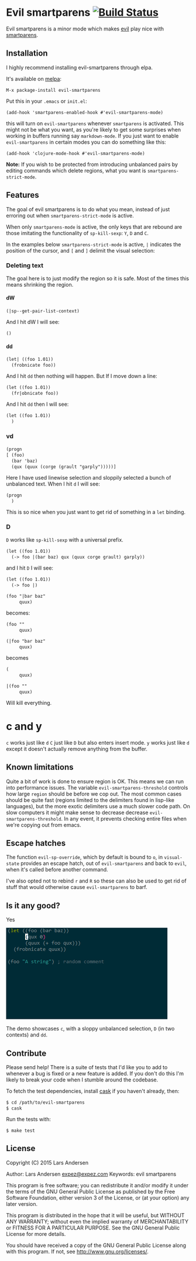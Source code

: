 # Evil smartparens [![Build Status](https://travis-ci.org/expez/evil-smartparens.svg)](https://travis-ci.org/expez/evil-smartparens)

Evil smartparens is a minor mode which makes [evil](https://gitorious.org/evil/pages/Home) play nice with [smartparens](https://github.com/Fuco1/smartparens).

## Installation

I highly recommend installing evil-smartparens through elpa.

It's available on [melpa](http://melpa.milkbox.net/):

    M-x package-install evil-smartparens

Put this in your `.emacs` or `init.el`:

```elisp
(add-hook 'smartparens-enabled-hook #'evil-smartparens-mode)
```

this will turn on `evil-smartparens` whenever `smartparens` is
activated.  This might not be what you want, as you're likely to get
some surprises when working in buffers running say `markdown-mode`.
If you just want to enable `evil-smartparens` in certain modes you can
do something like this:

```elisp
(add-hook 'clojure-mode-hook #'evil-smartparens-mode)
```

__Note:__ If you wish to be protected from introducing unbalanced pairs by
editing commands which delete regions, what you want is `smartparens-strict-mode`.

## Features

The goal of evil smartparens is to do what you mean, instead of just
erroring out when `smartparens-strict-mode` is active.

When only `smartparens-mode` is active, the only keys that are rebound
are those imitating the functionality of `sp-kill-sexp`: `Y`, `D` and
`C`.

In the examples below `smartparens-strict-mode` is active, `|`
indicates the position of the cursor, and `[` and `]` delimit the
visual selection:

### Deleting text

The goal here is to just modify the region so it is safe.  Most of the
times this means shrinking the region.

#### dW

```elisp
(|sp--get-pair-list-context)
```

And I hit dW I will see:


```elisp
()
```

#### dd

```elisp
(let| ((foo 1.01))
  (frobnicate foo))
```

And I hit `dd` then nothing will happen.  But If I move down a line:

```elisp
(let ((foo 1.01))
  (fr|obnicate foo))
```

And I hit `dd` then I will see:

```elisp
(let ((foo 1.01))
  )
```

### vd

```elisp
(progn
[ (foo)
  (bar 'baz)
  (qux (quux (corge (grault "garply")))))]
```

Here I have used linewise selection and sloppily selected a bunch of unbalanced text.  When I hit `d` I will see:

```elisp
(progn
  )
```

This is so nice when you just want to get rid of something in a `let` binding.


### D

`D` works like `sp-kill-sexp` with a universal prefix.

```elisp
(let ((foo 1.01))
  (-> foo |(bar baz) qux (quux corge grault) garply))
```

and I hit `D` I will see:


```elisp
(let ((foo 1.01))
  (-> foo |)
```


```elisp
(foo "|bar baz"
     quux)

```

becomes:


```elisp
(foo ""
     quux)
```

```elisp
(|foo "bar baz"
     quux)
```

becomes


```elisp
(
     quux)
```


```elisp
|(foo ""
     quux)
```

Will kill everything.

# c and y

`c` works just like `d`  `C` just like `D` but also enters insert mode. `y` works just like `d` except it doesn't actually remove anything from the buffer.

## Known limitations

Quite a bit of work is done to ensure region is OK.  This means we can run into performance issues.  The variable `evil-smartparens-threshold` controls how large `region` should be before we cop out.  The most common cases should be quite fast (regions limited to the delimiters found in lisp-like languages), but the more exotic delimiters use a much slower code path.  On slow computers it might make sense to decrease decrease `evil-smartparens-threshold`.  In any event, it prevents checking entire files when we're copying out from emacs.

## Escape hatches

The function `evil-sp-override`, which by default is bound to `o`, in `visual-state` provides an escape hatch, out of `evil-smartparens` and back to `evil`, when it's called before another command.

I've also opted not to rebind `r` and `R` so these can also be used to get rid of stuff that would otherwise cause `evil-smartparens` to barf.

## Is it any good?

Yes

![demo.gif](evil-smartparens-demo.gif)

The demo showcases `c`, with a sloppy unbalanced selection, `D` (in two contexts) and `dd`.

## Contribute

Please send help!  There is a suite of tests that I'd like you to add to whenever a bug is fixed or a new feature is added.  If you don't do this I'm likely to break your code when I stumble around the codebase.

To fetch the test dependencies, install [cask](https://github.com/rejeep/cask.el) if you haven't already, then:

    $ cd /path/to/evil-smartparens
    $ cask

Run the tests with:

    $ make test

## License

Copyright (C) 2015 Lars Andersen

Author: Lars Andersen <expez@expez.com>
Keywords: evil smartparens

This program is free software; you can redistribute it and/or modify
it under the terms of the GNU General Public License as published by
the Free Software Foundation, either version 3 of the License, or
(at your option) any later version.

This program is distributed in the hope that it will be useful,
but WITHOUT ANY WARRANTY; without even the implied warranty of
MERCHANTABILITY or FITNESS FOR A PARTICULAR PURPOSE.  See the
GNU General Public License for more details.

You should have received a copy of the GNU General Public License
along with this program.  If not, see <http://www.gnu.org/licenses/>.

